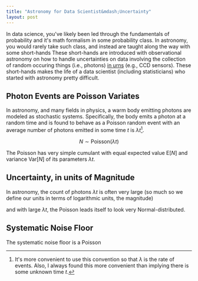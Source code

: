 ```yaml
---
title: "Astronomy for Data Scientist&mdash;Uncertainty"
layout: post
---
```


In data science, you've likely been led through the fundamentals of probability
and it's math formalism in some probability class. In astronomy, you would
rarely take such class, and instead are taught along the way with some
short-hands These short-hands are introduced with observational astronomy on how
to handle uncertainties on data involving the collection of random occuring
things (i.e., photons) [in urns](https://en.wikipedia.org/wiki/Urn_problem)
(e.g., CCD sensors). These short-hands makes the life of a data scientist
(including statisticians) who started with astronomy pretty difficult.

## Photon Events are Poisson Variates

In astronomy, and many fields in physics, a warm body emitting photons are
modeled as stochastic systems. Specifically, the body emits a photon at a
random time and is found to behave as a Poisson random event with an average
number of photons emitted in some time $t$ is $\lambda t$[^1].

$$
  N \sim \text{Poisson}(\lambda t)
$$

[^1]: It's more convenient to use this convention so that $\lambda$ is the rate
of events. Also, I always found this more convenient than implying there is
some unknown time $t$.

The Poisson has very simple cumulant with equal expected value $\text{E}[N]$ and
variance $\text{Var}[N]$ of its parameters $\lambda t$.


## Uncertainty, in units of Magnitude
In astronomy, the count of photons $\lambda t$ is often very large (so much so
we define our units in terms of logarithmic units, the magnitude)

and with large
$\lambda t$, the Poisson leads itself to look very Normal-distributed.

## Systematic Noise Floor
The systematic noise floor is a Poisson